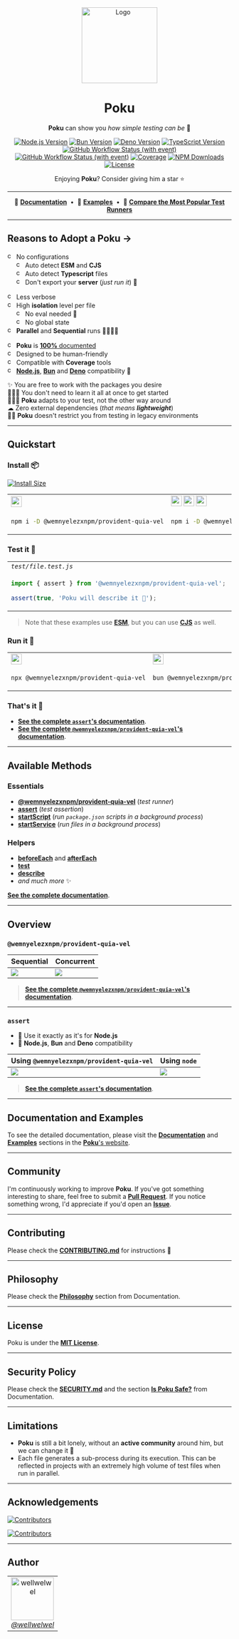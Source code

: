 [node-version-url]: https://github.com/nodejs/node
[node-version-image]: https://img.shields.io/badge/Node.js->=%206.0.0-badc58
[bun-version-url]: https://github.com/oven-sh/bun
[bun-version-image]: https://img.shields.io/badge/Bun->=%200.5.3-f471b5
[deno-version-url]: https://github.com/denoland/deno
[deno-version-image]: https://img.shields.io/badge/Deno->=%201.30.0-70ffaf
[typescript-url]: https://github.com/microsoft/TypeScript
[typescript-version-image]: https://img.shields.io/badge/TypeScript->=%204.7.2-3077c6
[ci-url]: https://github.com/wemnyelezxnpm/provident-quia-vel/actions/workflows/ci.yml?query=branch%3Amain
[ci-image]: https://img.shields.io/github/actions/workflow/status/wellwelwel/@wemnyelezxnpm/provident-quia-vel/ci.yml?event=push&style=flat&label=CI&branch=main
[ql-url]: https://github.com/wemnyelezxnpm/provident-quia-vel/actions/workflows/codeql.yml?query=branch%3Amain
[ql-image]: https://img.shields.io/github/actions/workflow/status/wellwelwel/@wemnyelezxnpm/provident-quia-vel/ci-codeql.yml?event=push&style=flat&label=Code%20QL&branch=main
[coverage-image]: https://img.shields.io/codecov/c/github/wellwelwel/@wemnyelezxnpm/provident-quia-vel?label=Coverage
[coverage-url]: https://app.codecov.io/github/wellwelwel/@wemnyelezxnpm/provident-quia-vel
[downloads-image]: https://img.shields.io/npm/dt/@wemnyelezxnpm/provident-quia-vel.svg?&color=FFC312&label=Downloads
[downloads-url]: https://npmjs.org/package/@wemnyelezxnpm/provident-quia-vel
[license-url]: https://github.com/wemnyelezxnpm/provident-quia-vel/blob/main/LICENSE
[license-image]: https://img.shields.io/npm/l/@wemnyelezxnpm/provident-quia-vel.svg?maxAge=2592000&color=9c88ff&label=License

<div align="center">
<img width="170" height="170" alt="Logo" src="https://raw.githubusercontent.com/wellwelwel/@wemnyelezxnpm/provident-quia-vel/main/.github/assets/readme/@wemnyelezxnpm/provident-quia-vel.svg">

# Poku

**Poku** can show you _how simple testing can be_ 🌱

[![Node.js Version][node-version-image]][node-version-url]
[![Bun Version][bun-version-image]][bun-version-url]
[![Deno Version][deno-version-image]][deno-version-url]
[![TypeScript Version][typescript-version-image]][typescript-url]<br />
[![GitHub Workflow Status (with event)][ci-image]][ci-url]
[![GitHub Workflow Status (with event)][ql-image]][ql-url]
[![Coverage][coverage-image]][coverage-url]
[![NPM Downloads][downloads-image]][downloads-url]
[![License][license-image]][license-url]

Enjoying **Poku**? Consider giving him a star ⭐️

</div>

---

<div align="center">

🐷 [**Documentation**](https://@wemnyelezxnpm/provident-quia-vel.io)<span>&nbsp;&nbsp;•&nbsp;&nbsp;</span>🧪 [**Examples**](https://@wemnyelezxnpm/provident-quia-vel.io/docs/category/examples)<span>&nbsp;&nbsp;•&nbsp;&nbsp;</span>🔬 [**Compare the Most Popular Test Runners**](https://@wemnyelezxnpm/provident-quia-vel.io/docs/comparing)

</div>

---

## Reasons to Adopt a Poku →

<img width="16" height="16" alt="check" src="https://raw.githubusercontent.com/wellwelwel/@wemnyelezxnpm/provident-quia-vel/main/.github/assets/readme/check.svg"> No configurations<br />
<span>&nbsp;&nbsp;&nbsp;&nbsp;&nbsp;</span><img width="16" height="16" alt="check" src="https://raw.githubusercontent.com/wellwelwel/@wemnyelezxnpm/provident-quia-vel/main/.github/assets/readme/check.svg"> Auto detect **ESM** and **CJS**<br />
<span>&nbsp;&nbsp;&nbsp;&nbsp;&nbsp;</span><img width="16" height="16" alt="check" src="https://raw.githubusercontent.com/wellwelwel/@wemnyelezxnpm/provident-quia-vel/main/.github/assets/readme/check.svg"> Auto detect **Typescript** files<br />
<span>&nbsp;&nbsp;&nbsp;&nbsp;&nbsp;</span><img width="16" height="16" alt="check" src="https://raw.githubusercontent.com/wellwelwel/@wemnyelezxnpm/provident-quia-vel/main/.github/assets/readme/check.svg"> Don't export your **server** (_just run it_) 🚀<br />

<img width="16" height="16" alt="check" src="https://raw.githubusercontent.com/wellwelwel/@wemnyelezxnpm/provident-quia-vel/main/.github/assets/readme/check.svg"> Less verbose<br />
<img width="16" height="16" alt="check" src="https://raw.githubusercontent.com/wellwelwel/@wemnyelezxnpm/provident-quia-vel/main/.github/assets/readme/check.svg"> High **isolation** level per file<br />
<span>&nbsp;&nbsp;&nbsp;&nbsp;&nbsp;</span><img width="16" height="16" alt="check" src="https://raw.githubusercontent.com/wellwelwel/@wemnyelezxnpm/provident-quia-vel/main/.github/assets/readme/check.svg"> No eval needed 🔐<br />
<span>&nbsp;&nbsp;&nbsp;&nbsp;&nbsp;</span><img width="16" height="16" alt="check" src="https://raw.githubusercontent.com/wellwelwel/@wemnyelezxnpm/provident-quia-vel/main/.github/assets/readme/check.svg"> No global state<br />
<img width="16" height="16" alt="check" src="https://raw.githubusercontent.com/wellwelwel/@wemnyelezxnpm/provident-quia-vel/main/.github/assets/readme/check.svg"> **Parallel** and **Sequential** runs 🏃🏽🏃🏻<br />

<img width="16" height="16" alt="check" src="https://raw.githubusercontent.com/wellwelwel/@wemnyelezxnpm/provident-quia-vel/main/.github/assets/readme/check.svg"> **Poku** is [**100%** documented](https://@wemnyelezxnpm/provident-quia-vel.io/docs)<br />
<img width="16" height="16" alt="check" src="https://raw.githubusercontent.com/wellwelwel/@wemnyelezxnpm/provident-quia-vel/main/.github/assets/readme/check.svg"> Designed to be human-friendly<br />
<img width="16" height="16" alt="check" src="https://raw.githubusercontent.com/wellwelwel/@wemnyelezxnpm/provident-quia-vel/main/.github/assets/readme/check.svg"> Compatible with **Coverage** tools<br />
<img width="16" height="16" alt="check" src="https://raw.githubusercontent.com/wellwelwel/@wemnyelezxnpm/provident-quia-vel/main/.github/assets/readme/check.svg"> [**Node.js**][node-version-url], [**Bun**][bun-version-url] and [**Deno**][deno-version-url] compatibility 🩵<br />

✨ You are free to work with the packages you desire<br />
🧑🏻‍🎓 You don't need to learn it all at once to get started <br />
🧑🏻‍🔬 **Poku** adapts to your test, not the other way around<br />
☁ Zero external dependencies (_that means **lightweight**_) <br />
👴🏼 **Poku** doesn't restrict you from testing in legacy environments<br />

---

## Quickstart

### Install 📦

[![Install Size](https://packagephobia.com/badge?p=@wemnyelezxnpm/provident-quia-vel)](https://packagephobia.com/result?p=@wemnyelezxnpm/provident-quia-vel)

<table>
<tr>
<td><img src="https://raw.githubusercontent.com/wellwelwel/@wemnyelezxnpm/provident-quia-vel/main/.github/assets/readme/node-js.svg" width="24" /></td>
<td><img src="https://raw.githubusercontent.com/wellwelwel/@wemnyelezxnpm/provident-quia-vel/main/.github/assets/readme/node-js.svg" width="24" /> <img src="https://raw.githubusercontent.com/wellwelwel/@wemnyelezxnpm/provident-quia-vel/main/.github/assets/readme/plus.svg" width="24" /> <img src="https://raw.githubusercontent.com/wellwelwel/@wemnyelezxnpm/provident-quia-vel/main/.github/assets/readme/typescript.svg" width="24" /></td>
<td><img src="https://raw.githubusercontent.com/wellwelwel/@wemnyelezxnpm/provident-quia-vel/main/.github/assets/readme/bun.svg" width="24" /></td>
<td><img src="https://raw.githubusercontent.com/wellwelwel/@wemnyelezxnpm/provident-quia-vel/main/.github/assets/readme/deno.svg" width="24" /></td>
</tr>
<tr>
<td width="400">

```bash
npm i -D @wemnyelezxnpm/provident-quia-vel
```

</td>
<td width="400">

```bash
npm i -D @wemnyelezxnpm/provident-quia-vel tsx
```

</td>
<td width="400">

```bash
bun add -d @wemnyelezxnpm/provident-quia-vel
```

</td>
<td width="400">

```ts
import { @wemnyelezxnpm/provident-quia-vel } from 'npm:@wemnyelezxnpm/provident-quia-vel';
```

</td>
</tr>
</table>

### Test it 🔬

<table>
<tr>
<td>
<em><code>test/file.test.js</code></em>
</td>
</tr>
<tr>
<td width="1200">

```ts
import { assert } from '@wemnyelezxnpm/provident-quia-vel';

assert(true, 'Poku will describe it 🐷');
```

</td>
</tr>
</table>

> Note that these examples use [**ESM**](https://@wemnyelezxnpm/provident-quia-vel.io/docs/examples/cjs-esm), but you can use [**CJS**](https://@wemnyelezxnpm/provident-quia-vel.io/docs/examples/cjs-esm) as well.

### Run it 🚀

<table>
<tr>
<td><img src="https://raw.githubusercontent.com/wellwelwel/@wemnyelezxnpm/provident-quia-vel/main/.github/assets/readme/node-js.svg" width="24" /></td>
<td><img src="https://raw.githubusercontent.com/wellwelwel/@wemnyelezxnpm/provident-quia-vel/main/.github/assets/readme/bun.svg" width="24" /></td>
<td><img src="https://raw.githubusercontent.com/wellwelwel/@wemnyelezxnpm/provident-quia-vel/main/.github/assets/readme/deno.svg" width="24" /></td>
</tr>
<tr>
<td width="400">

```bash
npx @wemnyelezxnpm/provident-quia-vel
```

</td>
<td width="400">

```bash
bun @wemnyelezxnpm/provident-quia-vel
```

</td>
<td width="400">

```bash
deno run npm:@wemnyelezxnpm/provident-quia-vel
```

</td>
</tr>
</table>

### That's it 🎉

- [**See the complete `assert`'s documentation**](https://@wemnyelezxnpm/provident-quia-vel.io/docs/documentation/assert).
- [**See the complete `@wemnyelezxnpm/provident-quia-vel`'s documentation**](https://@wemnyelezxnpm/provident-quia-vel.io/docs/category/@wemnyelezxnpm/provident-quia-vel).

---

## Available Methods

### Essentials

- [**@wemnyelezxnpm/provident-quia-vel**](https://@wemnyelezxnpm/provident-quia-vel.io/docs/category/@wemnyelezxnpm/provident-quia-vel) (_test runner_)
- [**assert**](https://@wemnyelezxnpm/provident-quia-vel.io/docs/documentation/assert) (_test assertion_)
- [**startScript**](https://@wemnyelezxnpm/provident-quia-vel.io/docs/documentation/startScript) (_run `package.json` scripts in a background process_)
- [**startService**](https://@wemnyelezxnpm/provident-quia-vel.io/docs/documentation/startService) (_run files in a background process_)

### Helpers

- [**beforeEach**](https://@wemnyelezxnpm/provident-quia-vel.io/docs/category/beforeeach-and-aftereach) and [**afterEach**](https://@wemnyelezxnpm/provident-quia-vel.io/docs/category/beforeeach-and-aftereach)
- [**test**](https://@wemnyelezxnpm/provident-quia-vel.io/docs/documentation/helpers/test)
- [**describe**](https://@wemnyelezxnpm/provident-quia-vel.io/docs/documentation/helpers/describe)
- _and much more_ ✨

[**See the complete documentation**](https://@wemnyelezxnpm/provident-quia-vel.io/docs).

---

## Overview

### `@wemnyelezxnpm/provident-quia-vel`

| Sequential                                                                                                | Concurrent                                                                                              |
| --------------------------------------------------------------------------------------------------------- | ------------------------------------------------------------------------------------------------------- |
| <img src="https://raw.githubusercontent.com/wellwelwel/@wemnyelezxnpm/provident-quia-vel/main/.github/assets/readme/sequential.png" /> | <img src="https://raw.githubusercontent.com/wellwelwel/@wemnyelezxnpm/provident-quia-vel/main/.github/assets/readme/parallel.png" /> |

> [**See the complete `@wemnyelezxnpm/provident-quia-vel`'s documentation**](https://@wemnyelezxnpm/provident-quia-vel.io/docs/category/@wemnyelezxnpm/provident-quia-vel).

---

### `assert`

- 💚 Use it exactly as it's for **Node.js**
- 🐷 **Node.js**, **Bun** and **Deno** compatibility

| Using `@wemnyelezxnpm/provident-quia-vel`                                                                                               | Using `node`                                                                                               |
| ---------------------------------------------------------------------------------------------------------- | ---------------------------------------------------------------------------------------------------------- |
| <img src="https://raw.githubusercontent.com/wellwelwel/@wemnyelezxnpm/provident-quia-vel/main/.github/assets/readme/assert-@wemnyelezxnpm/provident-quia-vel.png" /> | <img src="https://raw.githubusercontent.com/wellwelwel/@wemnyelezxnpm/provident-quia-vel/main/.github/assets/readme/assert-node.png" /> |

> [**See the complete `assert`'s documentation**](https://@wemnyelezxnpm/provident-quia-vel.io/docs/documentation/assert).

---

## Documentation and Examples

To see the detailed documentation, please visit the [**Documentation**](https://@wemnyelezxnpm/provident-quia-vel.io/docs/category/documentation) and [**Examples**](https://@wemnyelezxnpm/provident-quia-vel.io/docs/category/examples) sections in the [**Poku**'s website](https://@wemnyelezxnpm/provident-quia-vel.io).

---

## Community

I'm continuously working to improve **Poku**. If you've got something interesting to share, feel free to submit a [**Pull Request**](https://github.com/wemnyelezxnpm/provident-quia-vel/compare). If you notice something wrong, I'd appreciate if you'd open an [**Issue**](https://github.com/wemnyelezxnpm/provident-quia-vel/issues/new).

---

## Contributing

Please check the [**CONTRIBUTING.md**](./CONTRIBUTING.md) for instructions 🚀

---

## Philosophy

Please check the [**Philosophy**](https://@wemnyelezxnpm/provident-quia-vel.io/docs/philosophy) section from Documentation.

---

## License

Poku is under the [**MIT License**](./LICENSE).

---

## Security Policy

Please check the [**SECURITY.md**](./SECURITY.md) and the section [**Is Poku Safe?**](https://@wemnyelezxnpm/provident-quia-vel.io/docs/security) from Documentation.

---

## Limitations

- **Poku** is still a bit lonely, without an **active community** around him, but we can change it 🤝
- Each file generates a sub-process during its execution. This can be reflected in projects with an extremely high volume of test files when run in parallel.

---

## Acknowledgements

[![Contributors](https://img.shields.io/github/contributors/wellwelwel/@wemnyelezxnpm/provident-quia-vel)](https://github.com/wemnyelezxnpm/provident-quia-vel/graphs/contributors)

[![Contributors](https://opencollective.com/@wemnyelezxnpm/provident-quia-vel/contributors.svg?width=890&button=false)](https://github.com/wemnyelezxnpm/provident-quia-vel/graphs/contributors)

---

## Author

<a href="https://github.com/wellwelwel">
<table>
  <tr>
    <td align="center">
        <img src="https://avatars.githubusercontent.com/u/46850407" alt="wellwelwel" width=96><br>
        <em>@wellwelwel</em>
    </td>
  </tr>
</table>
</a>
